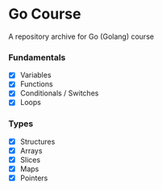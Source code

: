 # Go Course
A repository archive for Go (Golang) course

### Fundamentals
- [x] Variables
- [x] Functions
- [x] Conditionals / Switches
- [x] Loops 

### Types
- [x] Structures 
- [x] Arrays 
- [x] Slices 
- [x] Maps 
- [x] Pointers 
